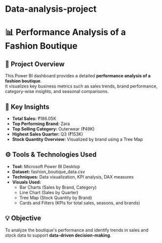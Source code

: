 # Data-analysis-project
# 📊 Performance Analysis of a Fashion Boutique

## 🧾 Project Overview
This Power BI dashboard provides a detailed **performance analysis of a fashion boutique**.  
It visualizes key business metrics such as sales trends, brand performance, category-wise insights, and seasonal comparisons.

## 🧠 Key Insights
- **Total Sales:** ₹186.05K  
- **Top Performing Brand:** Zara  
- **Top Selling Category:** Outerwear (₹49K)  
- **Highest Sales Quarter:** Q3 (₹153K)  
- **Stock Quantity Overview:** Visualized by brand using a Tree Map  

## ⚙️ Tools & Technologies Used
- **Tool:** Microsoft Power BI Desktop  
- **Dataset:** fashion_boutique_data.csv  
- **Techniques:** Data visualization, KPI analysis, DAX measures  
- **Visuals Used:**
  - Bar Charts (Sales by Brand, Category)
  - Line Chart (Sales by Quarter)
  - Tree Map (Stock Quantity by Brand)
  - Cards and Filters (KPIs for total sales, seasons, and brands)

## 💡 Objective
To analyze the boutique's performance and identify trends in sales and stock data to support **data-driven decision-making**.



